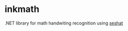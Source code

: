 # inkmath
.NET library for math handwiting recognition using [seshat](https://github.com/falvaro/seshat)
